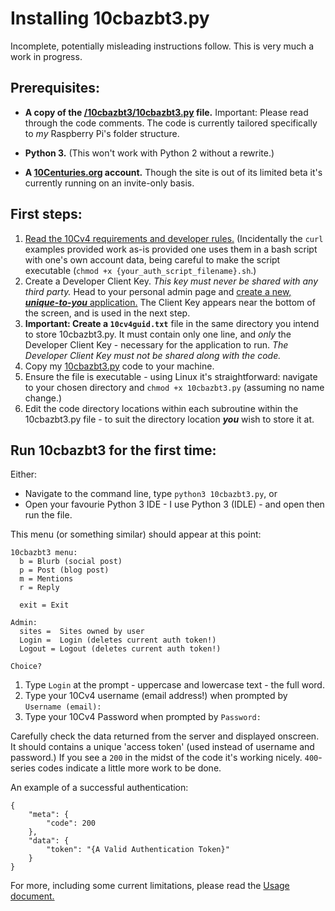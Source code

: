 # Installing 10cbazbt3.py
Incomplete, potentially misleading instructions follow.  This is very much a work in progress.

## Prerequisites:
* **A copy of the [/10cbazbt3/10cbazbt3.py](/10cbazbt3/10cbazbt3.py) file.**  Important: Please read through the code comments.  The code is currently tailored specifically to *my* Raspberry Pi's folder structure.

* **Python 3.** (This won't work with Python 2 without a rewrite.)

* **A [10Centuries.org](http://10centuries.org) account.**  Though the site is out of its limited beta it's currently running on an invite-only basis.

## First steps:
1. [Read the 10Cv4 requirements and developer rules.](https://docs.10centuries.org/auth)  (Incidentally the `curl` examples provided work as-is provided one uses them in a bash script with one's own account data, being careful to make the script executable (`chmod +x {your_auth_script_filename}.sh`.)
1. Create a Developer Client Key.  *This key must never be shared with any third party.*  Head to your personal admin page and [create a new, ***unique-to-you*** application.](https://admin.10centuries.org/apps/)  The Client Key appears near the bottom of the screen, and is used in the next step.
1. **Important: Create a `10cv4guid.txt`** file in the same directory you intend to store 10cbazbt3.py.  It must contain only one line, and *only* the Developer Client Key - necessary for the application to run.  *The Developer Client Key must not be shared along with the code.*
1. Copy my [10cbazbt3.py](/10cbazbt3/10cbazbt3.py) code to your machine.
1. Ensure the file is executable - using Linux it's straightforward: navigate to your chosen directory and `chmod +x 10cbazbt3.py` (assuming no name change.)
1. Edit the code directory locations within each subroutine within the 10cbazbt3.py file - to suit the directory location ***you*** wish to store it at.

## Run 10cbazbt3 for the first time:

Either:

* Navigate to the command line, type `python3 10cbazbt3.py`, or
* Open your favourie Python 3 IDE - I use Python 3 (IDLE) - and open then run the file.

This menu (or something similar) should appear at this point:

````
10cbazbt3 menu:
  b = Blurb (social post)
  p = Post (blog post)
  m = Mentions
  r = Reply

  exit = Exit

Admin:
  sites =  Sites owned by user
  Login =  Login (deletes current auth token!)
  Logout = Logout (deletes current auth token!)

Choice?
````

1. Type `Login` at the prompt - uppercase and lowercase text - the full word.
1. Type your 10Cv4 username (email address!) when prompted by `Username (email): `
1. Type your 10Cv4 Password when prompted by `Password: `

Carefully check the data returned from the server and displayed onscreen.  It should contains a unique 'access token' (used instead of username and password.)  If you see a `200` in the midst of the code it's working nicely.  `400`-series codes indicate a little more work to be done.

An example of a successful authentication:

````
{
    "meta": {
        "code": 200
    },
    "data": {
        "token": "{A Valid Authentication Token}"
    }
}
````

For more, including some current limitations, please read the [Usage document.](/docs/20-usage.md)
